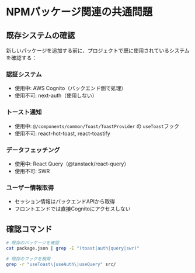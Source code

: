 # NPMパッケージ関連の共通問題

## 既存システムの確認
新しいパッケージを追加する前に、プロジェクトで既に使用されているシステムを確認する：

### 認証システム
- 使用中: AWS Cognito（バックエンド側で処理）
- 使用不可: next-auth（使用しない）

### トースト通知
- 使用中: `@/components/common/Toast/ToastProvider` の `useToast`フック
- 使用不可: react-hot-toast, react-toastify

### データフェッチング
- 使用中: React Query（@tanstack/react-query）
- 使用不可: SWR

### ユーザー情報取得
- セッション情報はバックエンドAPIから取得
- フロントエンドでは直接Cognitoにアクセスしない

## 確認コマンド
```bash
# 既存のパッケージを確認
cat package.json | grep -E "(toast|auth|query|swr)"

# 既存のフックを検索
grep -r "useToast\|useAuth\|useQuery" src/
```
